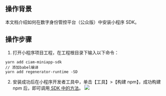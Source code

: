 ## 操作背景
本文档介绍如何在数字身份管控平台（公众版）中安装小程序 SDK。

## 操作步骤

1. 打开小程序项目工程，在工程根目录下输入以下命令：
```
yarn add ciam-miniapp-sdk 
// 添加babel编译
yarn add regenerator-runtime -SD
```
2. 安装成功后在小程序开发者工具中，单击【工具】>【构建 npm】，成功构建 npm 后，即可调用[ SDK 中的方法](https://cloud.tencent.com/document/product/1441/60615)。
![](https://main.qcloudimg.com/raw/286d37c1aa5c1f704d536a6930ba05e0.png)
